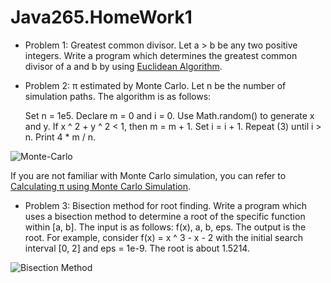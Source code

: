 # Java265.HomeWork1

* Problem 1: Greatest common divisor. Let a > b be any two positive integers. Write a program which determines the greatest common divisor of a and b by using [Euclidean Algorithm](https://en.wikipedia.org/wiki/Euclidean_algorithm#Implementations).

* Problem 2: π estimated by Monte Carlo. Let n be the number of simulation paths. The algorithm is as follows:

    Set n = 1e5.
    Declare m = 0 and i = 0.
    Use Math.random() to generate x and y.
    If x ^ 2 + y ^ 2 < 1, then m = m + 1.
    Set i = i + 1.
    Repeat (3) until i > n.
    Print 4 * m / n.

![Monte-Carlo](https://upload.wikimedia.org/wikipedia/commons/b/ba/Monte-Carlo01.gif)

If you are not familiar with Monte Carlo simulation, you can refer to [Calculating π using Monte Carlo Simulation](https://www.youtube.com/watch?v=UGqUUjoOdFY).

* Problem 3: Bisection method for root finding. Write a program which uses a bisection method to determine a root of the specific function within [a, b]. The input is as follows: f(x), a, b, eps. The output is the root. For example, consider f(x) = x ^ 3 - x - 2 with the initial search interval [0, 2] and eps = 1e-9. The root is about 1.5214.

![Bisection Method](https://upload.wikimedia.org/wikipedia/commons/8/8c/Bisection_method.svg)
